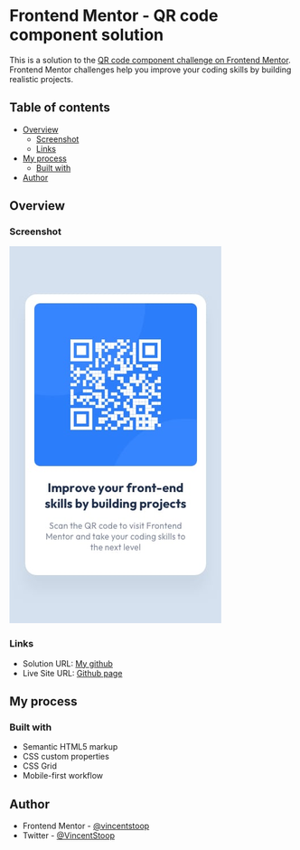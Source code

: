 # Frontend Mentor - QR code component solution

This is a solution to the [QR code component challenge on Frontend Mentor](https://www.frontendmentor.io/challenges/qr-code-component-iux_sIO_H). Frontend Mentor challenges help you improve your coding skills by building realistic projects. 

## Table of contents

- [Overview](#overview)
  - [Screenshot](#screenshot)
  - [Links](#links)
- [My process](#my-process)
  - [Built with](#built-with)
- [Author](#author)

## Overview

### Screenshot

![QR code component](./design/mobile-design.jpg)

### Links

- Solution URL: [My github](https://github.com/vincentstoop/QR-Code-component)
- Live Site URL: [Github page](https://vincentstoop.github.io/QR-Code-component/)

## My process

### Built with

- Semantic HTML5 markup
- CSS custom properties
- CSS Grid
- Mobile-first workflow

## Author

- Frontend Mentor - [@vincentstoop](https://www.frontendmentor.io/profile/vincentstoop)
- Twitter - [@VincentStoop](https://www.twitter.com/VincentStoop)
